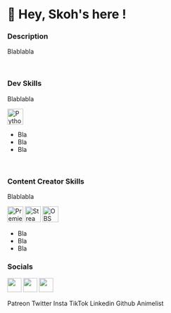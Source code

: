 👋 Hey, Skoh's here !
==========================

### Description

Blablabla

<br>

### Dev Skills
Blablabla
<p align="left">
<a href="https://www.python.org/" target="_blank" rel="noreferrer"><img src="https://raw.githubusercontent.com/danielcranney/readme-generator/main/public/icons/skills/python-colored.svg" width="36" height="36" alt="Python" /></a>
</p>

* Bla
* Bla
* Bla

<br>

### Content Creator Skills
Blablabla

<p align="left">
<a href="https://www.adobe.com/products/premiere.html" target="_blank" rel="noreferrer"><img src="https://i.pinimg.com/1200x/3f/95/2a/3f952aab222afee71726e8ee57e6b228.jpg" width="36" height="36" alt="Premiere Pro" /></a>
<a href="streamlabs.com" target="_blank" rel="noreferrer"><img src="https://avatars.githubusercontent.com/u/33038602?v=4&s=160" width="36" height="36" alt="Streamlabs" /></a>
<a href="https://obsproject.com" target="_blank" rel="noreferrer"><img src="https://upload.wikimedia.org/wikipedia/commons/thumb/7/78/OBS.svg/1024px-OBS.svg.png" width="36" height="36" alt="OBS" /></a>
</p>

* Bla
* Bla
* Bla

### Socials

<a href="https://www.youtube.com/@Skoh?sub_confirmation=1" target="_blank" rel="noreferrer"><img src="https://assets.stickpng.com/thumbs/580b57fcd9996e24bc43c545.png" width="32" height="32" /></a>
<a href="https://www.twitch.tv/SkohTV" target="_blank" rel="noreferrer"><img src="https://cdn.discordapp.com/attachments/870267753779560549/1040671676653904002/twitch.png" width="32" height="32" /></a>
<a href="https://discord.com/users/Skoh#9999" target="_blank" rel="noreferrer"><img src="https://raw.githubusercontent.com/danielcranney/readme-generator/main/public/icons/socials/discord.svg" width="32" height="32" /></a>


Patreon Twitter Insta TikTok
Linkedin Github Animelist 
